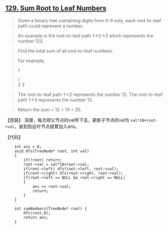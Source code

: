 ## [129. Sum Root to Leaf Numbers][1]

> Given a binary tree containing digits from 0-9 only, each root-to-leaf path could represent a number.

> An example is the root-to-leaf path 1->2->3 which represents the number 123.

> Find the total sum of all root-to-leaf numbers.

> For example,
>
>     1
>    / \
>   2   3

> The root-to-leaf path 1->2 represents the number 12.
> The root-to-leaf path 1->3 represents the number 13.

> Return the sum = 12 + 13 = 25. 


【思路】
深搜，每次把父节点的val传下去，更新子节点的val为 `val*10+root->val`，直到到达叶节点就累加入ans。

【代码】
```
	int ans = 0;
	void dfs(TreeNode* root, int val)
    {
        if(!root) return;
    	root->val = val*10+root->val;
    	if(root->left) dfs(root->left, root->val);
    	if(root->right) dfs(root->right, root->val);
   		if(root->left == NULL && root->right == NULL) 
		{
			ans += root->val;
			return;
		}
	}	
	
	int sumNumbers(TreeNode* root) {
        dfs(root,0);
		return ans;
    }
```

[1]: https://leetcode.com/problems/sum-root-to-leaf-numbers/description/